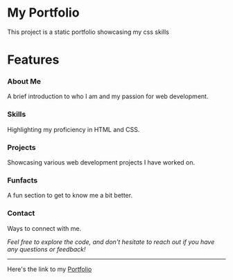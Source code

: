 # My Portfolio
This project is a static portfolio showcasing my css skills
# Features
<h3>About Me</h3>
<p>A brief introduction to who I am and my passion for web development.</p>
<h3>Skills</h3>
<p>Highlighting my proficiency in HTML and CSS.</p>
<h3>Projects</h3>
<p> Showcasing various web development projects I have worked on.</p>
<h3>Funfacts</h3>
<p>A fun section to get to know me a bit better.</p>
<h3>Contact</h3>
<p>Ways to connect with me.</p>
<em>
  Feel free to explore the code, and don't hesitate to reach out if you have any questions or feedback!
</em>
<br>
<hr>
Here's the link to my <a href="https://reebayk.github.io/my-portfolio/" target="_blank">Portfolio</a>
